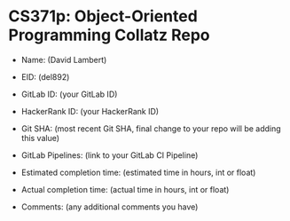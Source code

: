 # CS371p: Object-Oriented Programming Collatz Repo

* Name: (David Lambert)

* EID: (del892)

* GitLab ID: (your GitLab ID)

* HackerRank ID: (your HackerRank ID)

* Git SHA: (most recent Git SHA, final change to your repo will be adding this value)

* GitLab Pipelines: (link to your GitLab CI Pipeline)

* Estimated completion time: (estimated time in hours, int or float)

* Actual completion time: (actual time in hours, int or float)

* Comments: (any additional comments you have)

